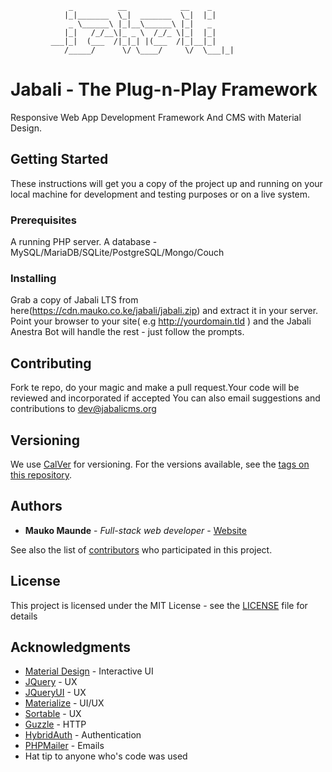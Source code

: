			     _          __            __    _
			    |_|_______  \_|  _______  \_|  |_|
			     _ \______\ |_|__\______\ |_|   _
			    |_|   /_/__\|_ _ \  /_/_ \|_|  |_|
			 ___|_|  (___  /|_|_| |(___  /|_|__|_|
		        /_____/      \/ \____/     \/  \___|_|
		    

# Jabali - The Plug-n-Play Framework
Responsive Web App Development Framework And CMS with Material Design.

## Getting Started
These instructions will get you a copy of the project up and running on your local machine for development and testing purposes or on a live system.

### Prerequisites
A running PHP server.
A database - MySQL/MariaDB/SQLite/PostgreSQL/Mongo/Couch

### Installing
Grab a copy of Jabali LTS from here(https://cdn.mauko.co.ke/jabali/jabali.zip) and extract it in your server. Point your browser to your site( e.g http://yourdomain.tld ) and the Jabali Anestra Bot will handle the rest - just follow the prompts.

## Contributing
Fork te repo, do your magic and make a pull request.Your code will be reviewed and incorporated if accepted
You can also email suggestions and contributions to dev@jabalicms.org

## Versioning
We use [CalVer](https://calver.org) for versioning. For the versions available, see the [tags on this repository](https://github.com/maukoese/jabali/tags). 

## Authors
* **Mauko Maunde** - *Full-stack web developer* - [Website](https://mauko.co.ke)

See also the list of [contributors](https://github.com/maukoese/jabali/contributors) who participated in this project.

## License
This project is licensed under the MIT License - see the [LICENSE](LICENSE) file for details

## Acknowledgments
* [Material Design](https://material.io/) - Interactive UI
* [JQuery](https://code.google.com/jquery/) - UX
* [JQueryUI](https://code.google.com/jquery/) - UX
* [Materialize](https://materializecss.com/) - UI/UX
* [Sortable](https://code.google.com/jquery/) - UX
* [Guzzle](https://code.google.com/jquery/) - HTTP
* [HybridAuth](https://code.google.com/jquery/) - Authentication
* [PHPMailer](https://code.google.com/jquery/) - Emails
* Hat tip to anyone who's code was used
